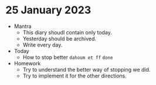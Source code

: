 # 25 January 2023

* Mantra
  * This diary shoudl contain only today.
  * Yesterday should be archived.
  * Write every day.
* Today
  * How to stop better `dahoum et ff` `done`
* Homework
  * Try to understand the better way of stopping we did.
  * Try to implement it for the other directions.